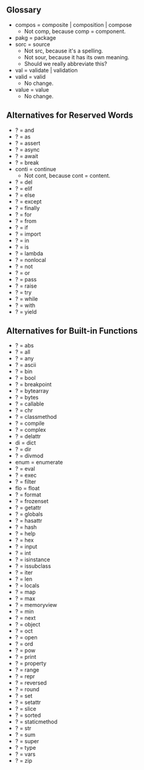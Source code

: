 ## Glossary
- compos = composite | composition | compose
    - Not comp, because comp = component.
- pakg = package
- sorc = source
    - Not src, because it's a spelling.
    - Not sour, because it has its own meaning.
    - Should we really abbreviate this?
- val = validate | validation
- valid = valid
    - No change.
- value = value
    - No change.

## Alternatives for Reserved Words
- ? = and
- ? = as
- ? = assert
- ? = async
- ? = await
- ? = break
- conti = continue
    - Not cont, because cont = content.
- ? = del
- ? = elif
- ? = else
- ? = except
- ? = finally
- ? = for
- ? = from
- ? = if
- ? = import
- ? = in
- ? = is
- ? = lambda
- ? = nonlocal
- ? = not
- ? = or
- ? = pass
- ? = raise
- ? = try
- ? = while
- ? = with
- ? = yield

## Alternatives for Built-in Functions
- ? = abs
- ? = all
- ? = any
- ? = ascii
- ? = bin
- ? = bool
- ? = breakpoint
- ? = bytearray
- ? = bytes
- ? = callable
- ? = chr
- ? = classmethod
- ? = compile
- ? = complex
- ? = delattr
- di = dict
- ? = dir
- ? = divmod
- enum = enumerate
- ? = eval
- ? = exec
- ? = filter
- flo = float
- ? = format
- ? = frozenset
- ? = getattr
- ? = globals
- ? = hasattr
- ? = hash
- ? = help
- ? = hex
- ? = input
- ? = int
- ? = isinstance
- ? = issubclass
- ? = iter
- ? = len
- ? = locals
- ? = map
- ? = max
- ? = memoryview
- ? = min
- ? = next
- ? = object
- ? = oct
- ? = open
- ? = ord
- ? = pow
- ? = print
- ? = property
- ? = range
- ? = repr
- ? = reversed
- ? = round
- ? = set
- ? = setattr
- ? = slice
- ? = sorted
- ? = staticmethod
- ? = str
- ? = sum
- ? = super
- ? = type
- ? = vars
- ? = zip
